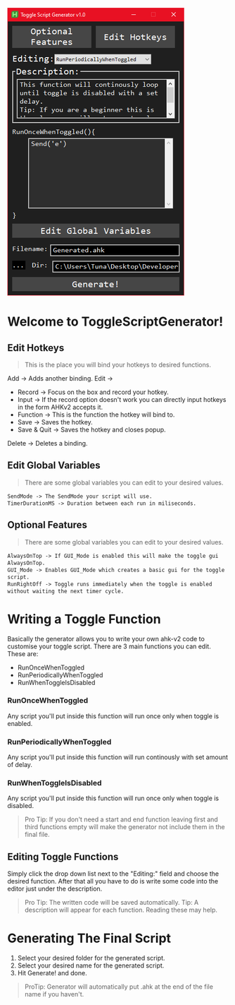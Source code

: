 ![Screenshot](assets/screenshots/ToggleScriptGenerator.png)
# Welcome to ToggleScriptGenerator!
## Edit Hotkeys
>  This is the place you will bind your hotkeys to desired functions.

Add -> Adds another binding.
Edit ->

- Record -> Focus on the box and record your hotkey.
- Input -> If the record option doesn't work you can directly input hotkeys in the form AHKv2 accepts it.
- Function -> This is the function the hotkey will bind to.
- Save -> Saves the hotkey.
- Save & Quit -> Saves the hotkey and closes popup.

Delete -> Deletes a binding.

## Edit Global Variables
> There are some global variables you can edit to your desired values.
```
SendMode -> The SendMode your script will use.
TimerDurationMS -> Duration between each run in miliseconds.
```

## Optional Features
> There are some global variables you can edit to your desired values.
```
AlwaysOnTop -> If GUI_Mode is enabled this will make the toggle gui AlwaysOnTop.
GUI_Mode -> Enables GUI_Mode which creates a basic gui for the toggle script.
RunRightOff -> Toggle runs immediately when the toggle is enabled without waiting the next timer cycle.
```

# Writing a Toggle Function
Basically the generator allows you to write your own ahk-v2 code to customise your toggle script.
There are 3 main functions you can edit. These are:
- RunOnceWhenToggled
- RunPeriodicallyWhenToggled
- RunWhenToggleIsDisabled
### RunOnceWhenToggled
Any script you'll put inside this function will run once only when toggle is enabled.
### RunPeriodicallyWhenToggled
Any script you'll put inside this function will run continously with set amount of delay.
### RunWhenToggleIsDisabled
Any script you'll put inside this function will run once only when toggle is disabled.

> Pro Tip: If you don't need a start and end function leaving first and third functions empty will make the generator not include them in the final file.

## Editing Toggle Functions
Simply click the drop down list next to the "Editing:" field and choose the desired function.
After that all you have to do is write some code into the editor just under the description.
> Pro Tip: The written code will be saved automatically.
> Tip: A description will appear for each function. Reading these may help.

# Generating The Final Script
1. Select your desired folder for the generated script.
2. Select your desired name for the generated script.
3. Hit Generate! and done.
> ProTip: Generator will automatically put .ahk at the end of the file name if you haven't.
